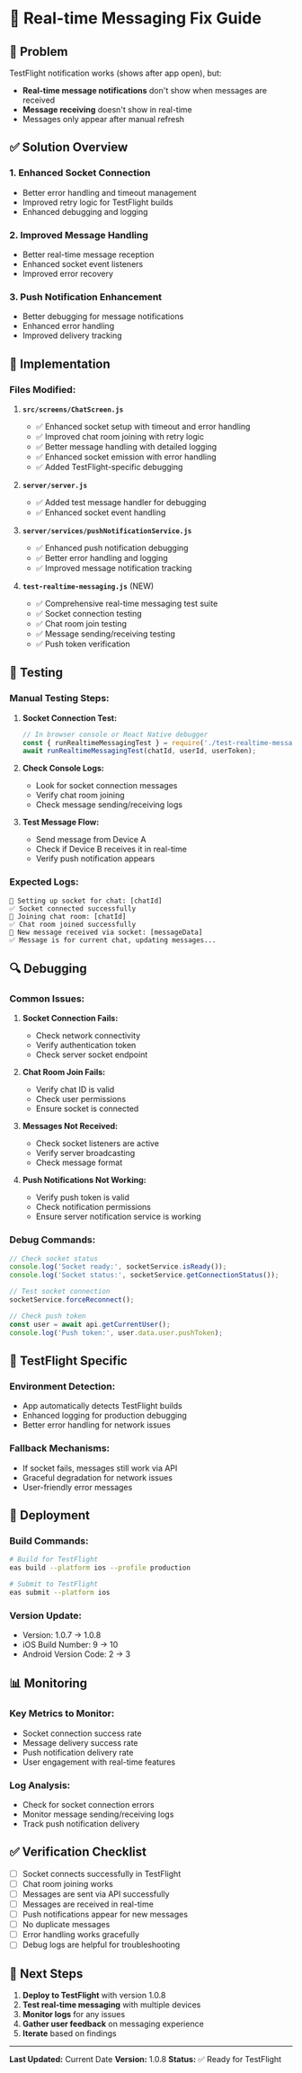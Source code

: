# 🔄 Real-time Messaging Fix Guide

## 🚨 Problem
TestFlight notification works (shows after app open), but:
- **Real-time message notifications** don't show when messages are received
- **Message receiving** doesn't show in real-time
- Messages only appear after manual refresh

## ✅ Solution Overview

### 1. **Enhanced Socket Connection**
- Better error handling and timeout management
- Improved retry logic for TestFlight builds
- Enhanced debugging and logging

### 2. **Improved Message Handling**
- Better real-time message reception
- Enhanced socket event listeners
- Improved error recovery

### 3. **Push Notification Enhancement**
- Better debugging for message notifications
- Enhanced error handling
- Improved delivery tracking

## 🔧 Implementation

### **Files Modified:**

1. **`src/screens/ChatScreen.js`**
   - ✅ Enhanced socket setup with timeout and error handling
   - ✅ Improved chat room joining with retry logic
   - ✅ Better message handling with detailed logging
   - ✅ Enhanced socket emission with error handling
   - ✅ Added TestFlight-specific debugging

2. **`server/server.js`**
   - ✅ Added test message handler for debugging
   - ✅ Enhanced socket event handling

3. **`server/services/pushNotificationService.js`**
   - ✅ Enhanced push notification debugging
   - ✅ Better error handling and logging
   - ✅ Improved message notification tracking

4. **`test-realtime-messaging.js`** (NEW)
   - ✅ Comprehensive real-time messaging test suite
   - ✅ Socket connection testing
   - ✅ Chat room join testing
   - ✅ Message sending/receiving testing
   - ✅ Push token verification

## 🧪 Testing

### **Manual Testing Steps:**

1. **Socket Connection Test:**
   ```javascript
   // In browser console or React Native debugger
   const { runRealtimeMessagingTest } = require('./test-realtime-messaging.js');
   await runRealtimeMessagingTest(chatId, userId, userToken);
   ```

2. **Check Console Logs:**
   - Look for socket connection messages
   - Verify chat room joining
   - Check message sending/receiving logs

3. **Test Message Flow:**
   - Send message from Device A
   - Check if Device B receives it in real-time
   - Verify push notification appears

### **Expected Logs:**

```
🔌 Setting up socket for chat: [chatId]
✅ Socket connected successfully
🎯 Joining chat room: [chatId]
✅ Chat room joined successfully
📨 New message received via socket: [messageData]
✅ Message is for current chat, updating messages...
```

## 🔍 Debugging

### **Common Issues:**

1. **Socket Connection Fails:**
   - Check network connectivity
   - Verify authentication token
   - Check server socket endpoint

2. **Chat Room Join Fails:**
   - Verify chat ID is valid
   - Check user permissions
   - Ensure socket is connected

3. **Messages Not Received:**
   - Check socket listeners are active
   - Verify server broadcasting
   - Check message format

4. **Push Notifications Not Working:**
   - Verify push token is valid
   - Check notification permissions
   - Ensure server notification service is working

### **Debug Commands:**

```javascript
// Check socket status
console.log('Socket ready:', socketService.isReady());
console.log('Socket status:', socketService.getConnectionStatus());

// Test socket connection
socketService.forceReconnect();

// Check push token
const user = await api.getCurrentUser();
console.log('Push token:', user.data.user.pushToken);
```

## 📱 TestFlight Specific

### **Environment Detection:**
- App automatically detects TestFlight builds
- Enhanced logging for production debugging
- Better error handling for network issues

### **Fallback Mechanisms:**
- If socket fails, messages still work via API
- Graceful degradation for network issues
- User-friendly error messages

## 🚀 Deployment

### **Build Commands:**
```bash
# Build for TestFlight
eas build --platform ios --profile production

# Submit to TestFlight
eas submit --platform ios
```

### **Version Update:**
- Version: 1.0.7 → 1.0.8
- iOS Build Number: 9 → 10
- Android Version Code: 2 → 3

## 📊 Monitoring

### **Key Metrics to Monitor:**
- Socket connection success rate
- Message delivery success rate
- Push notification delivery rate
- User engagement with real-time features

### **Log Analysis:**
- Check for socket connection errors
- Monitor message sending/receiving logs
- Track push notification delivery

## ✅ Verification Checklist

- [ ] Socket connects successfully in TestFlight
- [ ] Chat room joining works
- [ ] Messages are sent via API successfully
- [ ] Messages are received in real-time
- [ ] Push notifications appear for new messages
- [ ] No duplicate messages
- [ ] Error handling works gracefully
- [ ] Debug logs are helpful for troubleshooting

## 🔄 Next Steps

1. **Deploy to TestFlight** with version 1.0.8
2. **Test real-time messaging** with multiple devices
3. **Monitor logs** for any issues
4. **Gather user feedback** on messaging experience
5. **Iterate** based on findings

---

**Last Updated:** Current Date
**Version:** 1.0.8
**Status:** ✅ Ready for TestFlight 